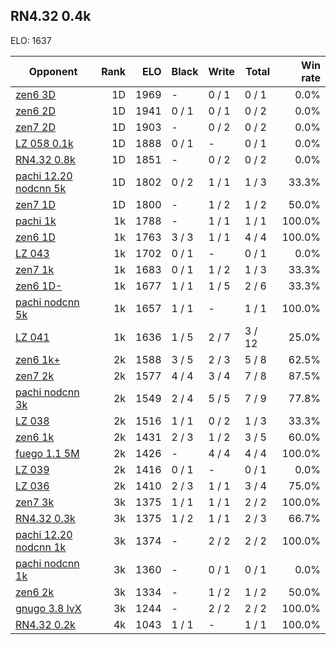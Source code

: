 ## RN4.32 0.4k ##

ELO: 1637

Opponent | Rank | ELO | Black | Write | Total | Win rate
---------|-----:|----:|-------|-------|-------|-------:
[zen6 3D](zen6%203D.md) | 1D | 1969 | - | 0 / 1 | 0 / 1 | 0.0%
[zen6 2D](zen6%202D.md) | 1D | 1941 | 0 / 1 | 0 / 1 | 0 / 2 | 0.0%
[zen7 2D](zen7%202D.md) | 1D | 1903 | - | 0 / 2 | 0 / 2 | 0.0%
[LZ 058 0.1k](LZ%20058%200.1k.md) | 1D | 1888 | 0 / 1 | - | 0 / 1 | 0.0%
[RN4.32 0.8k](RN4.32%200.8k.md) | 1D | 1851 | - | 0 / 2 | 0 / 2 | 0.0%
[pachi 12.20 nodcnn 5k](pachi%2012.20%20nodcnn%205k.md) | 1D | 1802 | 0 / 2 | 1 / 1 | 1 / 3 | 33.3%
[zen7 1D](zen7%201D.md) | 1D | 1800 | - | 1 / 2 | 1 / 2 | 50.0%
[pachi 1k](pachi%201k.md) | 1k | 1788 | - | 1 / 1 | 1 / 1 | 100.0%
[zen6 1D](zen6%201D.md) | 1k | 1763 | 3 / 3 | 1 / 1 | 4 / 4 | 100.0%
[LZ 043](LZ%20043.md) | 1k | 1702 | 0 / 1 | - | 0 / 1 | 0.0%
[zen7 1k](zen7%201k.md) | 1k | 1683 | 0 / 1 | 1 / 2 | 1 / 3 | 33.3%
[zen6 1D-](zen6%201D-.md) | 1k | 1677 | 1 / 1 | 1 / 5 | 2 / 6 | 33.3%
[pachi nodcnn 5k](pachi%20nodcnn%205k.md) | 1k | 1657 | 1 / 1 | - | 1 / 1 | 100.0%
[LZ 041](LZ%20041.md) | 1k | 1636 | 1 / 5 | 2 / 7 | 3 / 12 | 25.0%
[zen6 1k+](zen6%201k+.md) | 2k | 1588 | 3 / 5 | 2 / 3 | 5 / 8 | 62.5%
[zen7 2k](zen7%202k.md) | 2k | 1577 | 4 / 4 | 3 / 4 | 7 / 8 | 87.5%
[pachi nodcnn 3k](pachi%20nodcnn%203k.md) | 2k | 1549 | 2 / 4 | 5 / 5 | 7 / 9 | 77.8%
[LZ 038](LZ%20038.md) | 2k | 1516 | 1 / 1 | 0 / 2 | 1 / 3 | 33.3%
[zen6 1k](zen6%201k.md) | 2k | 1431 | 2 / 3 | 1 / 2 | 3 / 5 | 60.0%
[fuego 1.1 5M](fuego%201.1%205M.md) | 2k | 1426 | - | 4 / 4 | 4 / 4 | 100.0%
[LZ 039](LZ%20039.md) | 2k | 1416 | 0 / 1 | - | 0 / 1 | 0.0%
[LZ 036](LZ%20036.md) | 2k | 1410 | 2 / 3 | 1 / 1 | 3 / 4 | 75.0%
[zen7 3k](zen7%203k.md) | 3k | 1375 | 1 / 1 | 1 / 1 | 2 / 2 | 100.0%
[RN4.32 0.3k](RN4.32%200.3k.md) | 3k | 1375 | 1 / 2 | 1 / 1 | 2 / 3 | 66.7%
[pachi 12.20 nodcnn 1k](pachi%2012.20%20nodcnn%201k.md) | 3k | 1374 | - | 2 / 2 | 2 / 2 | 100.0%
[pachi nodcnn 1k](pachi%20nodcnn%201k.md) | 3k | 1360 | - | 0 / 1 | 0 / 1 | 0.0%
[zen6 2k](zen6%202k.md) | 3k | 1334 | - | 1 / 2 | 1 / 2 | 50.0%
[gnugo 3.8 lvX](gnugo%203.8%20lvX.md) | 3k | 1244 | - | 2 / 2 | 2 / 2 | 100.0%
[RN4.32 0.2k](RN4.32%200.2k.md) | 4k | 1043 | 1 / 1 | - | 1 / 1 | 100.0%
